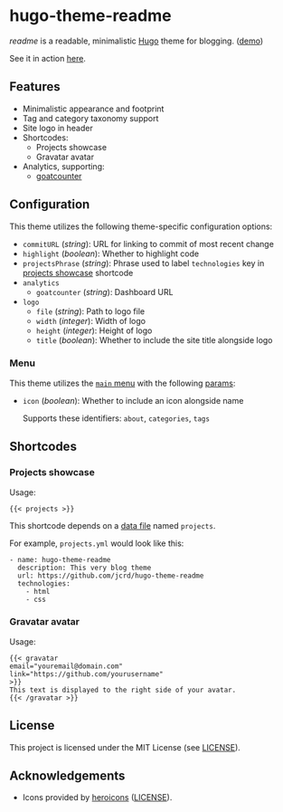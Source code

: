 # hugo-theme-readme

*readme* is a readable, minimalistic [Hugo][hugo] theme for blogging. ([demo][demo])

See it in action [here][site].

[hugo]: https://gohugo.io/
[demo]: https://twiddlingbits.net/hugo-theme-readme/
[site]: https://twiddlingbits.net/

## Features

* Minimalistic appearance and footprint
* Tag and category taxonomy support
* Site logo in header
* Shortcodes:
  * Projects showcase
  * Gravatar avatar
* Analytics, supporting:
    * [goatcounter][goatcounter]

[goatcounter]: https://www.goatcounter.com/

## Configuration

This theme utilizes the following theme-specific configuration options:

* `commitURL` (*string*): URL for linking to commit of most recent change
* `highlight` (*boolean*): Whether to highlight code
* `projectsPhrase` (*string*): Phrase used to label `technologies` key in
  [projects showcase](#projects-showcase) shortcode
* `analytics`
    * `goatcounter` (*string*): Dashboard URL
* `logo`
    * `file` (*string*): Path to logo file
    * `width` (*integer*): Width of logo
    * `height` (*integer*): Height of logo
    * `title` (*boolean*): Whether to include the site title alongside logo

### Menu

This theme utilizes the [`main` menu][hugo-menu] with the following [params][hugo-menu-params]:

* `icon` (*boolean*): Whether to include an icon alongside name

  Supports these identifiers: `about`, `categories`, `tags`

[hugo-menu]: https://gohugo.io/content-management/menus/
[hugo-menu-params]: https://gohugo.io/content-management/menus/#params

## Shortcodes

### Projects showcase

Usage:
```
{{< projects >}}
```

This shortcode depends on a [data file][hugo-data] named `projects`.

For example, `projects.yml` would look like this:
```
- name: hugo-theme-readme
  description: This very blog theme
  url: https://github.com/jcrd/hugo-theme-readme
  technologies:
    - html
    - css
```

[hugo-data]: https://gohugo.io/templates/data-templates/

### Gravatar avatar

Usage:
```
{{< gravatar
email="youremail@domain.com"
link="https://github.com/yourusername"
>}}
This text is displayed to the right side of your avatar.
{{< /gravatar >}}
```

## License

This project is licensed under the MIT License (see [LICENSE](LICENSE)).

## Acknowledgements

* Icons provided by [heroicons][heroicons] ([LICENSE][heroicons-license]).

[heroicons]: https://heroicons.com/
[heroicons-license]: https://github.com/tailwindlabs/heroicons/blob/master/LICENSE
